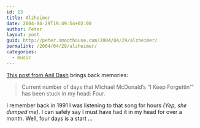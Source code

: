 ```yaml
---
id: 13
title: Alzheimer
date: 2004-04-29T19:49:54+02:00
author: Peter
layout: post
guid: http://peter.smoothouse.com/2004/04/29/alzheimer/
permalink: /2004/04/29/alzheimer/
categories:
  - music
---
```

[This post from Anil Dash](http://www.anildash.com/poplife/2004/03/_things_will_ne.html "Pop Life") brings back memories:

> Current number of days that Michael McDonald&#8217;s &#8220;I Keep Forgettin'&#8221; has been stuck in my head: Four.

I remember back in 1991 I was listening to that song for hours _(Yep, she dumped me)_. I can safely say I must have had it in my head for over a month. Well, four days is a start &#8230;